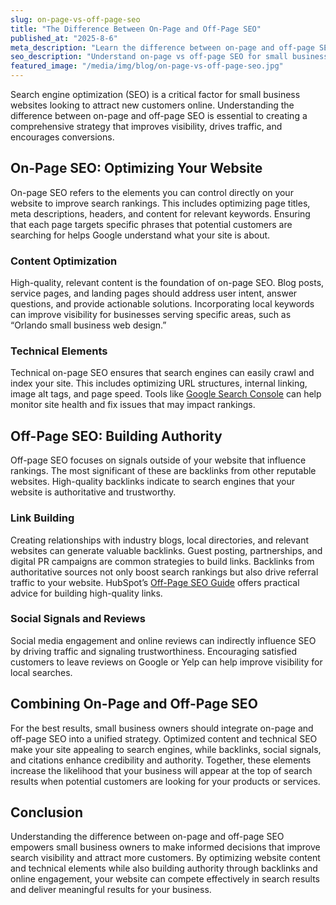```yaml
---
slug: on-page-vs-off-page-seo
title: "The Difference Between On-Page and Off-Page SEO"
published_at: "2025-8-6"
meta_description: "Learn the difference between on-page and off-page SEO for small business websites and discover practical tips to boost search rankings and attract more customers."
seo_description: "Understand on-page vs off-page SEO for small businesses. Learn actionable strategies to optimize content, meta tags, backlinks, and authority to improve search engine visibility and drive traffic."
featured_image: "/media/img/blog/on-page-vs-off-page-seo.jpg"
---
```


Search engine optimization (SEO) is a critical factor for small business websites looking to attract new customers online. Understanding the difference between on-page and off-page SEO is essential to creating a comprehensive strategy that improves visibility, drives traffic, and encourages conversions.

## On-Page SEO: Optimizing Your Website

On-page SEO refers to the elements you can control directly on your website to improve search rankings. This includes optimizing page titles, meta descriptions, headers, and content for relevant keywords. Ensuring that each page targets specific phrases that potential customers are searching for helps Google understand what your site is about.

### Content Optimization
High-quality, relevant content is the foundation of on-page SEO. Blog posts, service pages, and landing pages should address user intent, answer questions, and provide actionable solutions. Incorporating local keywords can improve visibility for businesses serving specific areas, such as “Orlando small business web design.”

### Technical Elements
Technical on-page SEO ensures that search engines can easily crawl and index your site. This includes optimizing URL structures, internal linking, image alt tags, and page speed. Tools like [Google Search Console](https://search.google.com/search-console/about) can help monitor site health and fix issues that may impact rankings.

## Off-Page SEO: Building Authority

Off-page SEO focuses on signals outside of your website that influence rankings. The most significant of these are backlinks from other reputable websites. High-quality backlinks indicate to search engines that your website is authoritative and trustworthy.

### Link Building
Creating relationships with industry blogs, local directories, and relevant websites can generate valuable backlinks. Guest posting, partnerships, and digital PR campaigns are common strategies to build links. Backlinks from authoritative sources not only boost search rankings but also drive referral traffic to your website. HubSpot’s [Off-Page SEO Guide](https://blog.hubspot.com/marketing/off-page-seo) offers practical advice for building high-quality links.

### Social Signals and Reviews
Social media engagement and online reviews can indirectly influence SEO by driving traffic and signaling trustworthiness. Encouraging satisfied customers to leave reviews on Google or Yelp can help improve visibility for local searches.

## Combining On-Page and Off-Page SEO

For the best results, small business owners should integrate on-page and off-page SEO into a unified strategy. Optimized content and technical SEO make your site appealing to search engines, while backlinks, social signals, and citations enhance credibility and authority. Together, these elements increase the likelihood that your business will appear at the top of search results when potential customers are looking for your products or services.

## Conclusion

Understanding the difference between on-page and off-page SEO empowers small business owners to make informed decisions that improve search visibility and attract more customers. By optimizing website content and technical elements while also building authority through backlinks and online engagement, your website can compete effectively in search results and deliver meaningful results for your business.
